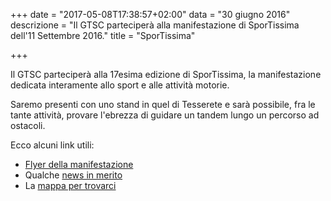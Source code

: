 +++
date = "2017-05-08T17:38:57+02:00"
data = "30 giugno 2016"
descrizione = "Il GTSC parteciperà alla manifestazione di SporTissima dell'11 Settembre 2016."
title = "SporTissima"

+++

Il GTSC parteciperà alla 17esima edizione di SporTissima, la manifestazione dedicata interamente allo sport e alle attività motorie.

Saremo presenti con uno stand in quel di Tesserete e sarà possibile, fra le tante attività, provare l'ebrezza di guidare un tandem lungo un percorso ad ostacoli.

Ecco alcuni link utili:

- [Flyer della manifestazione](http://www.example.com)
- Qualche [news in merito](http://www.example.com)
- La [mappa per trovarci](http://www.example.com)



